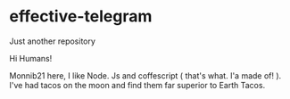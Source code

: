 # effective-telegram
Just another repository



Hi Humans!

Monnib21 here, I like Node. Js and coffescript ( that's what. I'a made of! ). I've had tacos on the moon and find them far superior to Earth Tacos.
